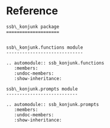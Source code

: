 # Reference

<!--
The content of the {eval-rst} block below is generated by the command:
poetry run sphinx-apidoc -T -f -t ./docs/templates -o ./docs ./src
from the root directory.

You need to rerun the command when python files are added, deleted or renamed.
Copy the content from the generated
ssb_konjunk.rst file to the {eval-rst} block below and
delete the .rst file afterwards.
-->

```{eval-rst}
ssb\_konjunk package
====================


ssb\_konjunk.functions module
-----------------------------

.. automodule:: ssb_konjunk.functions
   :members:
   :undoc-members:
   :show-inheritance:

ssb\_konjunk.prompts module
---------------------------

.. automodule:: ssb_konjunk.prompts
   :members:
   :undoc-members:
   :show-inheritance:
